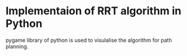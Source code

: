# Implementaion of RRT algorithm in Python
pygame library of python is used to visulalise the algorithm for path planning.
